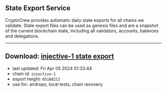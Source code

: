## State Export Service
CryptoCrew provides automatic daily state exports for all chains we validate. State export files can be used as genesis files and are a snapshot of the current blockchain state, including all validators, accounts, balances and delegations.

---
**Download: [injective-1 state export](https://dl-eu2.ccvalidators.com/SERVICE/injective/injective-1_export_65168211.json)**
---

- last updated: Fri Apr 05 2024 01:33:44
- chain id: `injective-1`
- export height: `65168211`
- use for: airdrops, local tests, chain recovery
